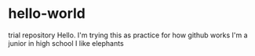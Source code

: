 # hello-world
trial repository
Hello. I'm trying this as practice for how github works
I'm a junior in high school
I like elephants

